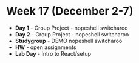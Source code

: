 # Week 17 (December 2-7)
* **Day 1** - Group Project - nopeshell switcharoo
* **Day 2** - Group Project - nopeshell switcharoo
* **Studygroup** - DEMO nopeshell switcharoo
* **HW** - open assignments
* **Lab Day** - Intro to React/setup
